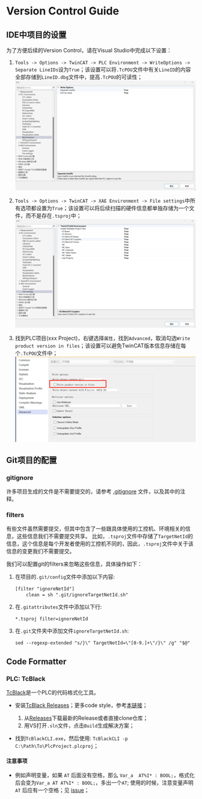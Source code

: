 # Version Control Guide

## IDE中项目的设置

为了方便后续的Version Control，请在Visual Studio中完成以下设置：

1. `Tools -> Options -> TwinCAT -> PLC Environment -> WriteOptions -> Separate LineIDs`设为`True`；该设置可以将`.TcPOU`文件中有关`LineID`的内容全部存储到`LineID.dbg`文件中，提高`.TcPOU`的可读性；
![LineID](./LineID.png)

2. `Tools -> Options -> TwinCAT -> XAE Environment -> File settings`中所有选项都设置为`True`；该设置可以将后续扫描的硬件信息都单独存储为一个文件，而不是存在`.tsproj`中；
![XAE_ebnv](./XAE_env.png)

3. 找到PLC项目(xxx Project)，右键选择`属性`，找到`Advanced`，取消勾选`Write product version in files`；该设置可以避免TwinCAT版本信息存储在每个`.TcPOU`文件中；
![product_ver](./product_version.png)

## Git项目的配置

### gitignore

许多项目生成的文件是不需要提交的，请参考 [.gitignore](../../.gitignore) 文件，以及其中的注释。


### filters

有些文件虽然需要提交，但其中包含了一些跟具体使用的工控机、环境相关的信息，这些信息我们不需要提交共享。
比如，`.tsproj`文件中存储了`TargetNetId`的信息，这个信息是每个开发者使用的工控机不同的，因此，`.tsproj`文件中关于该信息的变更我们不需要提交。

我们可以配置git的filters来忽略这些信息，具体操作如下：

1. 在项目的`.git/config`文件中添加以下内容:
    ```
    [filter "ignoreNetId"]
        clean = sh ".git/ignoreTargetNetId.sh"
    ```

2. 在`.gitattributes`文件中添加以下行:
    ```
    *.tsproj filter=ignoreNetId
    ```

3. 在`.git`文件夹中添加文件`ignoreTargetNetId.sh`:
    ```
    sed --regexp-extended "s/}\" TargetNetId=\"[0-9.]+\"/}\" /g" "$@"
    ```

## Code Formatter

### PLC: TcBlack
[TcBlack](https://github.com/Roald87/TcBlack)是一个PLC的代码格式化工具。

- 安装[TcBlack Releases](https://github.com/Roald87/TcBlack/releases)；更多code style，参考[本链接](https://github.com/Roald87/TcBlack/blob/master/docs/style.md)；

    1. 从[Releases](https://github.com/Roald87/TcBlack/releases)下载最新的Release或者直接clone仓库；
    2. 用VS打开`.sln`文件，点击`Build`生成解决方案；

- 找到`TcBlackCLI.exe`，然后使用: 
    `TcBlackCLI -p C:\Path\To\PlcProject.plcproj`；
    
#### 注意事项

- 例如声明变量，如果 `AT` 后面没有空格，那么 `Var_a  AT%I* : BOOL;`，格式化后会变为`Var_a AT AT%I* : BOOL;`，多出一个`AT`; 使用的时候，注意变量声明 `AT` 后应有一个空格；见 [issue](https://github.com/Roald87/TcBlack/issues/86)；
